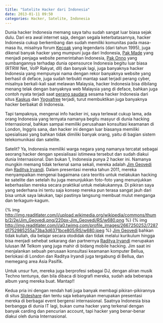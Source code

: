 ```yaml
---
title: "Satelite Hacker dari Indonesia"
date: 2013-01-11 09:50
categories: Hacker, Satelite, Indonesia
---
```


Dunia hacker Indonesia memang saya tahu sudah sangat luar biasa sejak dulu. Dari era awal internet saja, dengan segala keterbatasannya, hacker Indonesia cukup berkembang dan sudah memiliki komunitas pada masa-masa itu, misalnya forum [Kecoak][1] yang legendaris (dari tahun 1995), juga dikenal banyak hacker yang mumpuni juga dari Indonesia, [Pak Made][2] yang menjadi penjaga website pemerintahan Indonesia, [Pak Onno][3] yang sumbangannya<!--more--> terhadap dunia opensource Indonesia begitu luar biasa (RTRW Net, VoIP Rakyat, dll) dan banyak lagi, juga banyaknya hacker Indonesia yang mempunyai nama dengan rekor banyaknya website yang berhasil di deface, juga sudah terbukti mantap saat terjadi perang cyber, misalnya berkali-kali saat melawan Malaysia, hacker Indonesia bisa dibilang menang telak dengan banyaknya web Malaysia yang di deface, bahkan juga contoh nyata terjadi saat [perang saudara][4] sesama hacker Indonesia dari situs [Kaskus][5] dan [Yogyafree][6] terjadi, turut membuktikan juga banyaknya hacker berbakat di Indonesia.

Tapi tampaknya, mengenai info hacker ini, saya terlewat cukup lama, ada orang Indonesia yang ternyata namanya begitu masyur di dunia hacking Internasional, bahkan sampai memiliki perusahaan konsultasi keamanan di London, Inggris sana, dan hacker ini dengan luar biasanya memiliki spesialisasi yang bahkan tidak dimiliki banyak orang, yaitu di bagian sistem telekomunikasi dan satelite.

Satelit? Ya, Indonesia memiliki warga negara yang namanya tercatat sebagai seorang hacker dengan spesialisasi istimewa tersebut dan sudah diakui dunia Internasional. Dan bukan 1, Indonesia punya 2 hacker ini. Namanya mungkin memang tidak terkenal sama sekali, mereka adalah [Jim Geovedi][7] dan [Raditya Iryandi][8]. Dalam presentasi mereka tahun 2011, mereka menyampaikan mengenai bagaimana cara teoritis untuk melakukan hacking ke satelite dan setelah itu juga menunjukkan foto-foto yang menunjukkan keberhasilan mereka secara praktikal untuk melakukannya. Di pikiran saya yang sederhana ini tentu saja konsep mereka pun terasa sangat jauh dari bisa untuk saya lakukan, tapi pastinya langsung membuat mulut menganga dan terkagum-kagum.

{% img http://img.readitlater.com/i/upload.wikimedia.org/wikipedia/commons/thumb/2/2e/Jim_Geovedi.png/220px-Jim_Geovedi/RS/w680.png %}
{% img http://img.readitlater.com/i/a0.twimg.com/profile_images/2667250252/7287d1752985255a73ba3d6371bce805/RS/w680.jpeg %}
[Jim Geovedi][7] bahkan tidak kuliah, dia belajar secara otodidak dan tidak melalui kurikulum hingga bisa menjadi sehebat sekarang dan partnernya [Raditya Iryandi][8] merupakan lulusan IM Telkom yang juga mahir di bidang mobile hacking. Jim saat ini menjalankan sebuah perusaan konsultasi keamanan komputer Bellua, berlokasi di London dan Raditya Iryandi juga tergabung di Bellua, dan memegang area Asia Pasifik.

Untuk unsur fun, mereka juga berprofesi sebagai DJ, dengan aliran musik Techno tentunya, dan bila dibaca di biografi mereka, sudah ada beberapa album yang mereka buat. Mantap!!

Kedua pria ini dengan rendah hati juga banyak membagi pikiran-pikirannya di situs [Slideshare][9] dan tentu saja kebanyakan merupakan presentasi mereka di berbagai event bergensi internasional. Saatnya Indonesia bisa berbangga di dunia IT lagi, bukan cuma hacker yang terkenal dengan banyak carding dan pencurian account, tapi hacker yang benar-benar diakui oleh dunia Internasional.

[1]: http://www.kecoak.or.id/
[2]: http://inet.detik.com/read/2012/05/25/105335/1924505/455/i-made-wiryana-anak-band-yang-jadi-cyber-paspampres
[3]: http://id.wikipedia.org/wiki/Onno_W._Purbo
[4]: http://xnockout.wordpress.com/tag/ddos/
[5]: http://www.kaskus.co.id
[6]: http://www.xcode.or.id/
[7]: http://en.wikipedia.org/wiki/Jim_Geovedi
[8]: http://www.kaskus.co.id/thread/50ee79d6e974b4b76c000003
[9]: http://www.slideshare.net/geovedi
